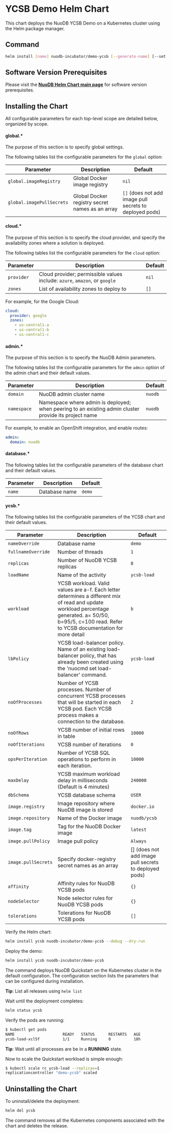 # YCSB Demo Helm Chart

This chart deploys the NuoDB YCSB Demo on a Kubernetes cluster using the Helm package manager.

## Command

```bash
helm install [name] nuodb-incubator/demo-ycsb [--generate-name] [--set parameter] [--values myvalues.yaml]
```

## Software Version Prerequisites

Please visit the **[NuoDB Helm Chart main page](https://github.com/nuodb/nuodb-helm-charts/#software-release-requirements)** for software version prerequisites.

## Installing the Chart

All configurable parameters for each top-level scope are detailed below, organized by scope.

#### global.*

The purpose of this section is to specify global settings.

The following tables list the configurable parameters for the `global` option:

| Parameter | Description | Default |
| ----- | ----------- | ------ |
| `global.imageRegistry` | Global Docker image registry | `nil` |
| `global.imagePullSecrets` | Global Docker registry secret names as an array | `[]` (does not add image pull secrets to deployed pods) |

#### cloud.*

The purpose of this section is to specify the cloud provider, and specify the availability zones where a solution is deployed.

The following tables list the configurable parameters for the `cloud` option:

| Parameter | Description | Default |
| ----- | ----------- | ------ |
| `provider` | Cloud provider; permissible values include: `azure`, `amazon`, or `google` |`nil`|
| `zones` | List of availability zones to deploy to |`[]`|

For example, for the Google Cloud:

```yaml
cloud:
  provider: google
  zones:
    - us-central1-a
    - us-central1-b
    - us-central1-c
```

#### admin.*

The purpose of this section is to specify the NuoDB Admin parameters.

The following tables list the configurable parameters for the `admin` option of the admin chart and their default values.

| Parameter | Description | Default |
| ----- | ----------- | ------ |
| `domain` | NuoDB admin cluster name | `nuodb` |
| `namespace` | Namespace where admin is deployed; when peering to an existing admin cluster provide its project name | `nuodb` |

For example, to enable an OpenShift integration, and enable routes:

```yaml
admin:
  domain: nuodb
```

#### database.*

The following tables list the configurable parameters of the database chart and their default values.

| Parameter | Description | Default |
| ----- | ----------- | ------ |
| `name` | Database name | `demo` |

#### ycsb.*

The following tables list the configurable parameters of the YCSB chart and their default values.

| Parameter | Description | Default |
| ----- | ----------- | ------ |
| `nameOverride` | Database name | `demo` |
| `fullnameOverride` | Number of threads | `1` |
| `replicas` | Number of NuoDB YCSB replicas | `0` |
| `loadName` | Name of the activity | `ycsb-load` |
| `workload` | YCSB workload.  Valid values are a-f. Each letter determines a different mix of read and update workload percentage generated. a= 50/50, b=95/5, c=100 read. Refer to YCSB documentation for more detail | `b` |
| `lbPolicy` | YCSB load-balancer policy. Name of an existing load-balancer policy, that has already been created using the 'nuocmd set load-balancer' command. | `ycsb-load` |
| `noOfProcesses` | Number of YCSB processes. Number of concurrent YCSB processes that will be started in each YCSB pod. Each YCSB process makes a connection to the database. | `2` |
| `noOfRows` | YCSB number of initial rows in table | `10000` |
| `noOfIterations` | YCSB number of iterations | `0` |
| `opsPerIteration` | Number of YCSB SQL operations to perform in each iteration. | `10000` |
| `maxDelay` | YCSB maximum workload delay in milliseconds (Default is 4 minutes) | `240000` |
| `dbSchema` | YCSB database schema | `USER` |
| `image.registry` | Image repository where NuoDB image is stored | `docker.io` |
| `image.repository` | Name of the Docker image | `nuodb/ycsb` |
| `image.tag` | Tag for the NuoDB Docker image | `latest` |
| `image.pullPolicy` | Image pull policy | `Always` |
| `image.pullSecrets` | Specify docker-registry secret names as an array | [] (does not add image pull secrets to deployed pods) |
| `affinity` | Affinity rules for NuoDB YCSB pods | `{}` |
| `nodeSelector` | Node selector rules for NuoDB YCSB pods | `{}` |
| `tolerations` | Tolerations for NuoDB YCSB pods | `[]` |

Verify the Helm chart:

```bash
helm install ycsb nuodb-incubator/demo-ycsb --debug --dry-run
```

Deploy the demo:

```bash
helm install ycsb nuodb-incubator/demo-ycsb
```

The command deploys NuoDB Quickstart on the Kubernetes cluster in the default configuration. The configuration section lists the parameters that can be configured during installation.

  **Tip**: List all releases using `helm list`

Wait until the deployment completes:

```bash
helm status ycsb
```

Verify the pods are running:

```bash
$ kubectl get pods
NAME                     READY   STATUS      RESTARTS   AGE
ycsb-load-xcl5f          1/1     Running     0          18h
```

  **Tip**: Wait until all processes are be in a **RUNNING** state.

Now to scale the Quickstart workload is simple enough:

```bash
$ kubectl scale rc ycsb-load --replicas=1
replicationcontroller "demo-ycsb" scaled
```

## Uninstalling the Chart

To uninstall/delete the deployment:

```bash
helm del ycsb
```

The command removes all the Kubernetes components associated with the chart and deletes the release.
